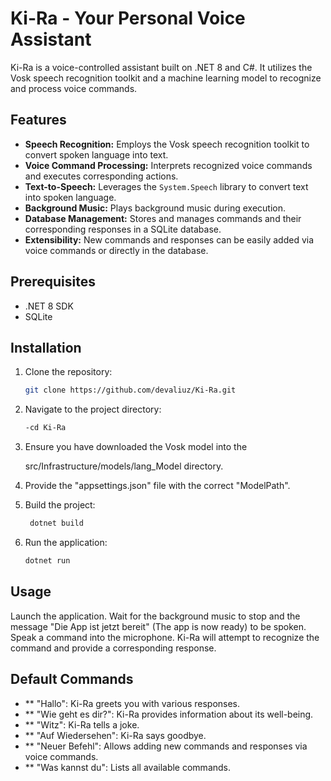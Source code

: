 # Ki-Ra - Your Personal Voice Assistant

Ki-Ra is a voice-controlled assistant built on .NET 8 and C#. It utilizes the Vosk speech recognition toolkit and a machine learning model to recognize and process voice commands.

## Features

* **Speech Recognition:** Employs the Vosk speech recognition toolkit to convert spoken language into text.
* **Voice Command Processing:** Interprets recognized voice commands and executes corresponding actions.
* **Text-to-Speech:** Leverages the `System.Speech` library to convert text into spoken language.
* **Background Music:** Plays background music during execution.
* **Database Management:** Stores and manages commands and their corresponding responses in a SQLite database.
* **Extensibility:** New commands and responses can be easily added via voice commands or directly in the database.

## Prerequisites

* .NET 8 SDK
* SQLite

## Installation

1. Clone the repository: 
   ```bash
   git clone https://github.com/devaliuz/Ki-Ra.git

2. Navigate to the project directory:
   ```bash
   -cd Ki-Ra
3. Ensure you have downloaded the Vosk model into the 

    src/Infrastructure/models/lang_Model
    directory.

4. Provide the "appsettings.json" file with the correct "ModelPath".

5. Build the project:
   ```bash
    dotnet build

6. Run the application:
   ```bash
   dotnet run

## Usage

Launch the application.
Wait for the background music to stop and the message "Die App ist jetzt bereit" (The app is now ready) to be spoken.
Speak a command into the microphone.
Ki-Ra will attempt to recognize the command and provide a corresponding response.

## Default Commands

* ** "Hallo": Ki-Ra greets you with various responses.
* ** "Wie geht es dir?": Ki-Ra provides information about its well-being.
* ** "Witz": Ki-Ra tells a joke.
* ** "Auf Wiedersehen": Ki-Ra says goodbye.
* ** "Neuer Befehl": Allows adding new commands and responses via voice commands.
* ** "Was kannst du": Lists all available commands.
